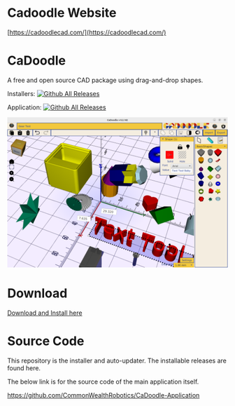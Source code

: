 # Cadoodle Website

[https://cadoodlecad.com/](https://cadoodlecad.com/)


# CaDoodle
A free and open source CAD package using drag-and-drop shapes. 

Installers: [![Github All Releases](https://img.shields.io/github/downloads/CommonWealthRobotics/CaDoodle/total.svg)]() 

Application: [![Github All Releases](https://img.shields.io/github/downloads/CommonWealthRobotics/CaDoodle-Application/total.svg)]()

![Screen Shot](CaDoodle-Screenshot.png)

# Download

[Download and Install here](https://github.com/CommonWealthRobotics/CaDoodle/releases)

# Source Code

This repository is the installer and auto-updater. The installable releases are found here. 

The below link is for the source code of the main application itself.

https://github.com/CommonWealthRobotics/CaDoodle-Application

